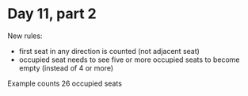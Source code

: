 # Day 11, part 2

New rules:
- first seat in any direction is counted (not adjacent seat)
- occupied seat needs to see five or more occupied seats to become empty (instead of 4 or more)

Example counts 26 occupied seats
